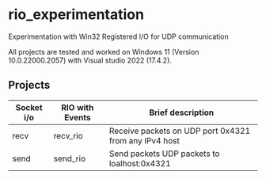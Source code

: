 # rio_experimentation
Experimentation with Win32 Registered I/O for UDP communication

All projects are tested and worked on Windows 11 (Version 10.0.22000.2057) with Visual studio 2022 (17.4.2).

## Projects
| Socket i/o | RIO with Events | Brief description                                     |
| ---------- | --------------- | ----------------------------------------------------- |
| recv       | recv_rio        | Receive packets on UDP port 0x4321 from any IPv4 host |
| send       | send_rio        | Send packets UDP packets to loalhost:0x4321           |

